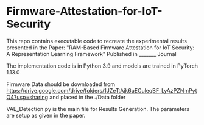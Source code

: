 # Firmware-Attestation-for-IoT-Security
This repo contains executable code to recreate the experimental results presented in the Paper: "RAM-Based Firmware Attestation for IoT Security: A Representation Learning Framework" 
Published in _______ Journal

The implementation code is in Python 3.9 and models are trained in PyTorch 1.13.0

Firmware Data should be downloaded from https://drive.google.com/drive/folders/1JZeTtAjk6uECuleqBF_LyAzPZNmPytQ4?usp=sharing and placed in the ./Data folder

VAE_Detection.py is the main file for Results Generation. The parameters are setup as given in the paper.
